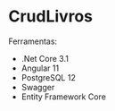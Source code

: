 # CrudLivros
Ferramentas:
  * .Net Core 3.1
  * Angular 11
  * PostgreSQL 12
  * Swagger
  * Entity Framework Core
